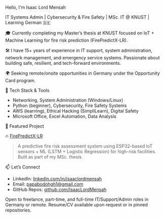Hello, I'm Isaac Lord Mensah

IT Systems Admin | Cybersecurity & Fire Safety | MSc. IT @ KNUST | Learning German 🇩🇪

🎓 Currently completing my Master’s thesis at KNUST focused on IoT + Machine Learning for fire risk prediction (FirePredictX-LR).

🛠️ I have 15+ years of experience in IT support, system administration, network management, and emergency service systems. Passionate about building safe, resilient, and tech-forward environments.

🌍 Seeking remote/onsite opportunities in Germany under the Opportunity Card program.


🔧 Tech Stack & Tools

- Networking, System Administration (Windows/Linux)
- Python (beginner), Cybersecurity, Fire Safety Systems
- AWS (learning), Ethical Hacking (SimpliLearn), Digital Safety
- Microsoft Office, Excel Automation, Data Analysis

📂 Featured Project

🔥 [FirePredictX-LR](https://github.com/YOUR_USERNAME/FirePredictX-LR)
> A predictive fire risk assessment system using ESP32-based IoT sensors + ML (LSTM + Logistic Regression) for high-risk facilities. Built as part of my MSc. thesis.


📫 Let’s Connect

- LinkedIn: [linkedin.com/in/isaaclordmensah](https://linkedin.com/in/isaaclordmensah)
- Email: papabodohgh1@gmail.com
- GitHub Repos: [github.com/IsaacLordMensah](https://github.com/IsaacLordMenssah)

Open to freelance, part-time, and full-time IT/Support/Admin roles in Germany or remote. Resume/CV available upon request or in pinned repositories.
